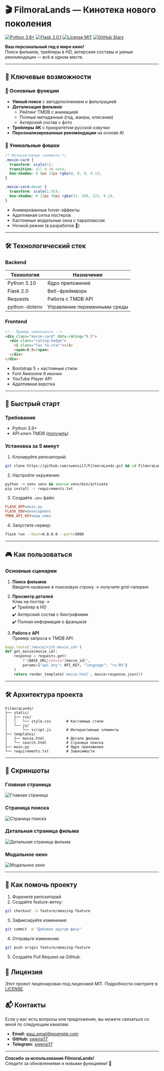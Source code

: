 # 🎬 FilmoraLands — Кинотека нового поколения

[![Python 3.8+](https://img.shields.io/badge/Python-3.8%2B-%233776AB?logo=python)](https://www.python.org/)
[![Flask 2.0.1](https://img.shields.io/badge/Flask-2.0.1-%23000?logo=flask)](https://flask.palletsprojects.com/)
[![License MIT](https://img.shields.io/badge/License-MIT-%23brightgreen)](https://opensource.org/licenses/MIT)
[![GitHub Stars](https://img.shields.io/github/stars/swensi17/FilmoraLands?style=social)](https://github.com/swensi17/FilmoraLands/stargazers)

**Ваш персональный гид в мире кино!**  
Поиск фильмов, трейлеры в HD, актерские составы и умные рекомендации — всё в одном месте.

---

## 🌟 Ключевые возможности

### 🎥 Основные функции
- **Умный поиск** с автодополнением и фильтрацией
- **Детализация фильмов**: 
  - Рейтинг TMDB с анимацией
  - Полные метаданные (год, жанры, описание)
  - Актерский состав с фото
- **Трейлеры 4K** с приоритетом русской озвучки
- **Персонализированные рекомендации** на основе AI

### 🎨 Уникальные фишки
```css
/* Интерактивные элементы */
.movie-card {
  transform: scale(1);
  transition: all 0.3s ease;
  box-shadow: 0 8px 32px rgba(0, 0, 0, 0.1);
}

.movie-card:hover {
  transform: scale(1.05);
  box-shadow: 0 12px 40px rgba(33, 208, 122, 0.2);
}
```
- Анимированные hover-эффекты
- Адаптивная сетка постеров
- Кастомные модальные окна с параллаксом
- Ночной режим (в разработке 🔧)

---

## 🛠 Технологический стек

### Backend
| Технология       | Назначение                     |
|------------------|--------------------------------|
| Python 3.10      | Ядро приложения               |
| Flask 2.0        | Веб-фреймворк                |
| Requests         | Работа с TMDB API            |
| python-dotenv    | Управление переменными среды   |

### Frontend
```html
<!-- Пример компонента -->
<div class="movie-card" data-rating="8.5">
  <div class="rating-badge">
    <i class="fas fa-star"></i>
    <span>8.5</span>
  </div>
</div>
```
- Bootstrap 5 + кастомные стили
- Font Awesome 6 иконки
- YouTube Player API
- Адаптивная верстка

---

## 🚀 Быстрый старт

### Требования
- Python 3.8+
- API ключ TMDB ([получить](https://www.themoviedb.org/documentation/api))

### Установка за 5 минут
1. Клонируйте репозиторий:
```bash
git clone https://github.com/swensi17/FilmoraLands.git && cd FilmoraLands
```

2. Настройте окружение:
```bash
python -m venv venv && source venv/bin/activate
pip install -r requirements.txt
```

3. Создайте `.env` файл:
```ini
FLASK_APP=main.py
FLASK_ENV=development
TMDB_API_KEY=ваш_ключ
```

4. Запустите сервер:
```bash
flask run --host=0.0.0.0 --port=5000
```

---

## 🎮 Как пользоваться

### Основные сценарии
1. **Поиск фильмов**  
   Введите название в поисковую строку → получите grid-галерею

2. **Просмотр деталей**  
   Клик на постер →  
   ✔️ Трейлер в HD  
   ✔️ Актерский состав с биографиями  
   ✔️ Полная информация о франшизе

3. **Работа с API**  
Пример запроса к TMDB API:
```python
@app.route('/movie/<int:movie_id>')
def get_movie(movie_id):
    response = requests.get(
        f"{BASE_URL}/movie/{movie_id}",
        params={"api_key": API_KEY, "language": "ru-RU"}
    )
    return render_template('movie.html', movie=response.json())
```

---

## 🛠 Архитектура проекта

```
FilmoraLands/
├── static/
│   ├── css/
│   │   └── style.css       # Кастомные стили
│   └── js/
│       └── script.js       # Интерактивные элементы
├── templates/
│   ├── movie.html          # Детали фильма
│   └── search.html         # Страница поиска
├── main.py                 # Ядро приложения
└── requirements.txt        # Зависимости
```

---

## 📸 Скриншоты

### Главная страница
![Главная страница](https://github.com/swensi17/FilmoraLands/raw/main/static/images/main_page.png)

### Страница поиска
![Страница поиска](https://github.com/swensi17/FilmoraLands/raw/main/static/images/search_page.png)

### Детальная страница фильма
![Детальная страница фильма](https://github.com/swensi17/FilmoraLands/raw/main/static/images/movie_details.png)

### Модальное окно
![Модальное окно](https://github.com/swensi17/FilmoraLands/raw/main/static/images/modal.png)

---

## 🤝 Как помочь проекту

1. Форкните репозиторий
2. Создайте feature-ветку:
```bash
git checkout -b feature/amazing-feature
```
3. Зафиксируйте изменения:
```bash
git commit -m "Добавил крутую фичу"
```
4. Отправьте изменения:
```bash
git push origin feature/amazing-feature
```
5. Создайте Pull Request на GitHub.

## 📜 Лицензия

Этот проект лицензирован под лицензией MIT. Подробности смотрите в [LICENSE](LICENSE).

## 📬 Контакты

Если у вас есть вопросы или предложения, вы можете связаться со мной по следующим каналам:

- **Email:** [ваш_email@example.com](mailto:ваш_email@example.com)
- **GitHub:** [swensi17](https://github.com/swensi17)
- **Telegram:** [swensi17](https://t.me/swensi17)

---

**Спасибо за использование FilmoraLands!**  
Следите за обновлениями и новыми функциями! 🚀
